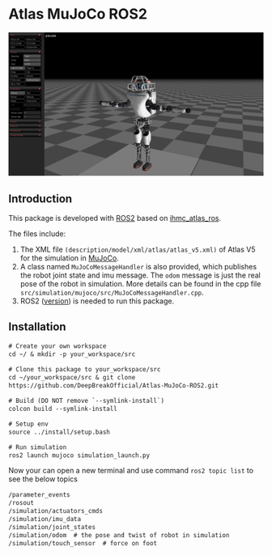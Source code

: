 # Atlas MuJoCo ROS2

<div align="center">
    <img src="./atlas_sim.png">
</div>

## Introduction

This package is developed with [ROS2](https://docs.ros.org/en/humble/index.html) based on [ihmc_atlas_ros](https://github.com/ihmcrobotics/ihmc_atlas_ros).

The files include:

1. The XML file `(description/model/xml/atlas/atlas_v5.xml)` of Atlas V5 for the simulation in [MuJoCo](https://mujoco.org/).
2. A class named `MuJoCoMessageHandler` is also provided, which publishes the robot joint state and imu message. The `odom` message is just the real pose of the robot in simulation. More details can be found in the cpp file `src/simulation/mujoco/src/MuJoCoMessageHandler.cpp`.
3. ROS2 ([version](https://docs.ros.org/en/humble/index.html)) is needed to run this package.

## Installation

```
# Create your own workspace
cd ~/ & mkdir -p your_workspace/src
```

```
# Clone this package to your_workspace/src
cd ~/your_workspace/src & git clone https://github.com/DeepBreakOfficial/Atlas-MuJoCo-ROS2.git
```

```
# Build (DO NOT remove `--symlink-install`)
colcon build --symlink-install 
```

```
# Setup env
source ../install/setup.bash
```

```
# Run simulation 
ros2 launch mujoco simulation_launch.py
```

Now your can open a new terminal and use command `ros2 topic list` to see the below topics
```
/parameter_events
/rosout
/simulation/actuators_cmds
/simulation/imu_data
/simulation/joint_states
/simulation/odom  # the pose and twist of robot in simulation 
/simulation/touch_sensor  # force on foot
```

